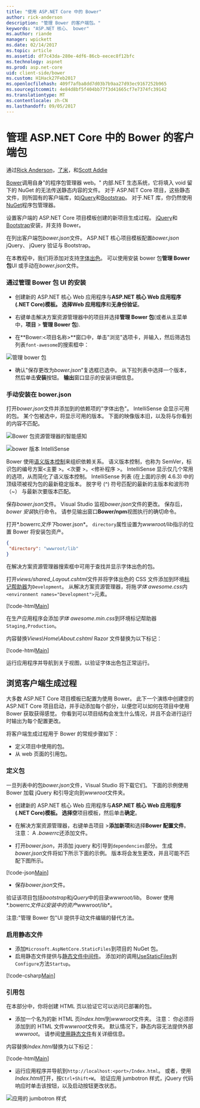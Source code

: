 ```yaml
---
title: "使用 ASP.NET Core 中的 Bower"
author: rick-anderson
description: "管理 Bower 的客户端包。"
keywords: "ASP.NET 核心、 bower"
ms.author: riande
manager: wpickett
ms.date: 02/14/2017
ms.topic: article
ms.assetid: df7c43da-280e-4df6-86cb-eecec8f12bfc
ms.technology: aspnet
ms.prod: asp.net-core
uid: client-side/bower
ms.custom: H1Hack27Feb2017
ms.openlocfilehash: 409f7afba8dd7d03b7b9aa27d93ec9167252b965
ms.sourcegitcommit: 4e84d8bf5f404bb77f3d41665cf7e7374fc39142
ms.translationtype: MT
ms.contentlocale: zh-CN
ms.lasthandoff: 09/05/2017
---
```

# <a name="manage-client-side-packages-with-bower-in-aspnet-core"></a>管理 ASP.NET Core 中的 Bower 的客户端包

通过[Rick Anderson](https://twitter.com/RickAndMSFT)，[了米](http://blog.falafel.com/author/noel-rice/)，和[Scott Addie](https://scottaddie.com) 

[Bower](https://bower.io/)调用自身"的程序包管理器 web。" 内部.NET 生态系统，它将填入 void 留下的 NuGet 的无法传送静态内容的文件。 对于 ASP.NET Core 项目，这些静态文件，则所固有的客户端库，如[jQuery](http://jquery.com/)和[Bootstrap](http://getbootstrap.com/)。 对于.NET 库，你仍然使用[NuGet](https://nuget.org/)程序包管理器。

设置客户端的 ASP.NET Core 项目模板创建的新项目生成过程。 [jQuery](http://jquery.com/)和[Bootstrap](http://getbootstrap.com/)安装，并支持 Bower。

在列出客户端包*bower.json*文件。 ASP.NET 核心项目模板配置*bower.json* jQuery、 jQuery 验证与 Bootstrap。

在本教程中，我们将添加对支持[字体出色](http://fontawesome.io)。 可以使用安装 bower 包**管理 Bower 包**UI 或手动在*bower.json*文件。

### <a name="installation-via-manage-bower-packages-ui"></a>通过管理 Bower 包 UI 的安装

* 创建新的 ASP.NET 核心 Web 应用程序与**ASP.NET 核心 Web 应用程序 (.NET Core)**模板。 选择**Web 应用程序**和**无身份验证**。

* 右键单击解决方案资源管理器中的项目并选择**管理 Bower 包**(或者从主菜单中，**项目** > **管理 Bower 包**).

* 在**Bower:\<项目名称\>**窗口中，单击"浏览"选项卡，并输入，然后筛选包列表`font-awesome`的搜索框中：

 ![管理 bower 包](bower/_static/manage-bower-packages.png)

* 确认"保存更改为*bower.json*"复选框已选中。 从下拉列表中选择一个版本，然后单击**安装**按钮。 **输出**窗口显示的安装详细信息。

### <a name="manual-installation-in-bowerjson"></a>手动安装在 bower.json

打开*bower.json*文件并添加到的依赖项的"字体出色"。 IntelliSense 会显示可用的包。 某个包被选中，将显示可用的版本。 下面的映像版本旧，以及将与你看到的内容不匹配。

![Bower 包资源管理器的智能感知](bower/_static/add-package.png)

![bower 版本 IntelliSense](bower/_static/version-intelliSense.png)

Bower 使用[语义版本控制](http://semver.org/)来组织依赖关系。 语义版本控制，也称为 SemVer，标识包的编号方案\<主要 >。\<次要 >。\<修补程序 >。 IntelliSense 显示仅几个常用的选项，从而简化了语义版本控制。 IntelliSense 列表 (在上面的示例 4.6.3) 中的顶级项被视为包的最新稳定版本。 脱字号 (^) 符号匹配的最新的主版本和波形符 （~） 与最新次要版本匹配。

保存*bower.json*文件。 Visual Studio 监视*bower.json*文件的更改。 保存后， *bower 安装*执行命令。 请参见输出窗口**Bower/npm**视图执行的确切命令。

打开*.bowerrc*文件下*bower.json*。 `directory`属性设置为*wwwroot/lib*指示的位置 Bower 将安装包资产。

```json
{
 "directory": "wwwroot/lib"
}
```

在解决方案资源管理器搜索框中可用于查找并显示字体出色的包。

打开*views/shared\_Layout.cshtml*文件并将字体出色的 CSS 文件添加到环境[标记帮助器](xref:mvc/views/tag-helpers/intro)为`Development`。 从解决方案资源管理器，将拖*字体 awesome.css*内`<environment names="Development">`元素。

[!code-html[Main](bower/sample/_Layout.cshtml?highlight=4&range=9-13)]

在生产应用程序会添加*字体 awesome.min.css*到环境标记帮助器`Staging,Production`。

内容替换*Views\Home\About.cshtml* Razor 文件替换为以下标记：

[!code-html[Main](bower/sample/About.cshtml)]

运行应用程序并导航到关于视图，以验证字体出色包正常运行。

## <a name="exploring-the-client-side-build-process"></a>浏览客户端生成过程

大多数 ASP.NET Core 项目模板已配置为使用 Bower。 此下一个演练中创建空的 ASP.NET Core 项目启动，并手动添加每个部分，以便您可以如何在项目中使用 Bower 获取获得感觉。 你看到可以项目结构会发生什么情况，并且不会进行运行时输出为每个配置更改。

将客户端生成过程用于 Bower 的常规步骤如下：

* 定义项目中使用的包。 <!-- once defined, you don't need to download them, VS does -->
* 从 web 页面的引用包。

### <a name="define-packages"></a>定义包

一旦列表中的包*bower.json*文件，Visual Studio 将下载它们。 下面的示例使用 Bower 加载 jQuery 和引导定向到*wwwroot*文件夹。

* 创建新的 ASP.NET 核心 Web 应用程序与**ASP.NET 核心 Web 应用程序 (.NET Core)**模板。 选择**空**项目模板，然后单击**确定**。

* 在解决方案资源管理器，右键单击项目 >**添加新项**和选择**Bower 配置文件**。 注意： A *.bowerrc*还添加文件。

* 打开*bower.json*，并添加 jquery 和引导到`dependencies`部分。 生成*bower.json*文件将如下所示下面的示例。 版本将会发生更改，并且可能不匹配下图所示。

[!code-json[Main](bower/sample/bower.json?highlight=5,6)]

* 保存*bower.json*文件。

 验证该项目包括*bootstrap*和*jQuery*中的目录*wwwroot/lib*。 Bower 使用*.bowerrc*文件以安装中的资产*wwwroot/lib*。

 注意:"管理 Bower 包"UI 提供手动文件编辑的替代方法。

### <a name="enable-static-files"></a>启用静态文件

* 添加`Microsoft.AspNetCore.StaticFiles`到项目的 NuGet 包。
* 启用静态文件提供与[静态文件中间件](https://docs.microsoft.com/aspnet/core/api/microsoft.aspnetcore.builder.staticfileextensions)。 添加对的调用[UseStaticFiles](https://docs.microsoft.com/aspnet/core/api/microsoft.aspnetcore.builder.staticfileextensions)到`Configure`方法`Startup`。

[!code-csharp[Main](bower/sample/Startup.cs?highlight=9)]

### <a name="reference-packages"></a>引用包

在本部分中，你将创建 HTML 页以验证它可以访问已部署的包。

* 添加一个名为的新 HTML 页*Index.html*到*wwwroot*文件夹。 注意： 你必须将添加到的 HTML 文件*wwwroot*文件夹。 默认情况下，静态内容无法提供外部*wwwroot*。 请参阅[使用静态文件](xref:fundamentals/static-files)有关详细信息。

 内容替换*Index.html*替换为以下标记：

[!code-html[Main](bower/sample/Index.html)]

* 运行应用程序并导航到`http://localhost:<port>/Index.html`。 或者，使用*Index.html*打开，按`Ctrl+Shift+W`。 验证应用 jumbotron 样式，jQuery 代码响应时单击该按钮，以及启动按钮更改状态。

 ![应用的 jumbotron 样式](bower/_static/jumbotron.png)
